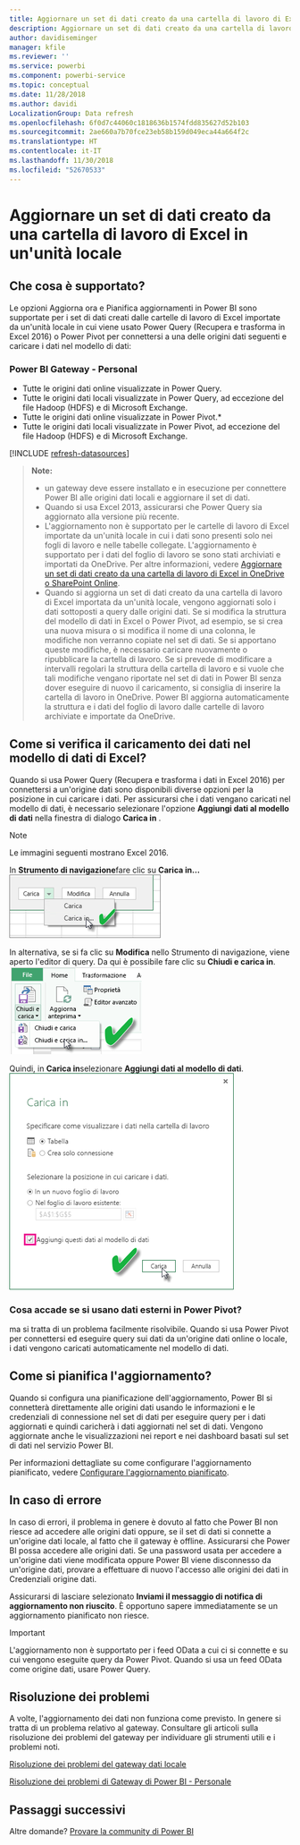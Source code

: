 ```yaml
---
title: Aggiornare un set di dati creato da una cartella di lavoro di Excel - locale
description: Aggiornare un set di dati creato da una cartella di lavoro di Excel in un'unità locale
author: davidiseminger
manager: kfile
ms.reviewer: ''
ms.service: powerbi
ms.component: powerbi-service
ms.topic: conceptual
ms.date: 11/28/2018
ms.author: davidi
LocalizationGroup: Data refresh
ms.openlocfilehash: 6f0d7c44060c1818636b1574fdd835627d52b103
ms.sourcegitcommit: 2ae660a7b70fce23eb58b159d049eca44a664f2c
ms.translationtype: HT
ms.contentlocale: it-IT
ms.lasthandoff: 11/30/2018
ms.locfileid: "52670533"
---
```

# <a name="refresh-a-dataset-created-from-an-excel-workbook-on-a-local-drive"></a>Aggiornare un set di dati creato da una cartella di lavoro di Excel in un'unità locale
## <a name="whats-supported"></a>Che cosa è supportato?
Le opzioni Aggiorna ora e Pianifica aggiornamenti in Power BI sono supportate per i set di dati creati dalle cartelle di lavoro di Excel importate da un'unità locale in cui viene usato Power Query (Recupera e trasforma in Excel 2016) o Power Pivot per connettersi a una delle origini dati seguenti e caricare i dati nel modello di dati:  

### <a name="power-bi-gateway---personal"></a>Power BI Gateway - Personal
* Tutte le origini dati online visualizzate in Power Query.
* Tutte le origini dati locali visualizzate in Power Query, ad eccezione del file Hadoop (HDFS) e di Microsoft Exchange.
* Tutte le origini dati online visualizzate in Power Pivot.\*
* Tutte le origini dati locali visualizzate in Power Pivot, ad eccezione del file Hadoop (HDFS) e di Microsoft Exchange.

<!-- Refresh Data sources-->
[!INCLUDE [refresh-datasources](./includes/refresh-datasources.md)]

> **Note:**  
> 
> * un gateway deve essere installato e in esecuzione per connettere Power BI alle origini dati locali e aggiornare il set di dati.
> * Quando si usa Excel 2013, assicurarsi che Power Query sia aggiornato alla versione più recente.
> * L'aggiornamento non è supportato per le cartelle di lavoro di Excel importate da un'unità locale in cui i dati sono presenti solo nei fogli di lavoro e nelle tabelle collegate. L'aggiornamento è supportato per i dati del foglio di lavoro se sono stati archiviati e importati da OneDrive. Per altre informazioni, vedere [Aggiornare un set di dati creato da una cartella di lavoro di Excel in OneDrive o SharePoint Online](refresh-excel-file-onedrive.md).
> * Quando si aggiorna un set di dati creato da una cartella di lavoro di Excel importata da un'unità locale, vengono aggiornati solo i dati sottoposti a query dalle origini dati. Se si modifica la struttura del modello di dati in Excel o Power Pivot, ad esempio, se si crea una nuova misura o si modifica il nome di una colonna, le modifiche non verranno copiate nel set di dati. Se si apportano queste modifiche, è necessario caricare nuovamente o ripubblicare la cartella di lavoro. Se si prevede di modificare a intervalli regolari la struttura della cartella di lavoro e si vuole che tali modifiche vengano riportate nel set di dati in Power BI senza dover eseguire di nuovo il caricamento, si consiglia di inserire la cartella di lavoro in OneDrive. Power BI aggiorna automaticamente la struttura e i dati del foglio di lavoro dalle cartelle di lavoro archiviate e importate da OneDrive.
> 
> 

## <a name="how-do-i-make-sure-data-is-loaded-to-the-excel-data-model"></a>Come si verifica il caricamento dei dati nel modello di dati di Excel?
Quando si usa Power Query (Recupera e trasforma i dati in Excel 2016) per connettersi a un'origine dati sono disponibili diverse opzioni per la posizione in cui caricare i dati. Per assicurarsi che i dati vengano caricati nel modello di dati, è necessario selezionare l'opzione **Aggiungi dati al modello di dati** nella finestra di dialogo **Carica in** .

> [!NOTE]
> Le immagini seguenti mostrano Excel 2016.
> 
> 

In **Strumento di navigazione**fare clic su **Carica in…**  
    ![](media/refresh-excel-file-local-drive/refresh_loadtodm_1.png)

In alternativa, se si fa clic su **Modifica** nello Strumento di navigazione, viene aperto l'editor di query. Da qui è possibile fare clic su **Chiudi e carica in**.  
    ![](media/refresh-excel-file-local-drive/refresh_loadtodm_2.png)

Quindi, in **Carica in**selezionare **Aggiungi dati al modello di dati**.  
    ![](media/refresh-excel-file-local-drive/refresh_loadtodm_3.png)

### <a name="what-if-i-use-get-external-data-in-power-pivot"></a>Cosa accade se si usano dati esterni in Power Pivot?
ma si tratta di un problema facilmente risolvibile. Quando si usa Power Pivot per connettersi ed eseguire query sui dati da un'origine dati online o locale, i dati vengono caricati automaticamente nel modello di dati.

## <a name="how-do-i-schedule-refresh"></a>Come si pianifica l'aggiornamento?
Quando si configura una pianificazione dell'aggiornamento, Power BI si connetterà direttamente alle origini dati usando le informazioni e le credenziali di connessione nel set di dati per eseguire query per i dati aggiornati e quindi caricherà i dati aggiornati nel set di dati. Vengono aggiornate anche le visualizzazioni nei report e nei dashboard basati sul set di dati nel servizio Power BI.

Per informazioni dettagliate su come configurare l'aggiornamento pianificato, vedere [Configurare l'aggiornamento pianificato](refresh-scheduled-refresh.md).

## <a name="when-things-go-wrong"></a>In caso di errore
In caso di errori, il problema in genere è dovuto al fatto che Power BI non riesce ad accedere alle origini dati oppure, se il set di dati si connette a un'origine dati locale, al fatto che il gateway è offline. Assicurarsi che Power BI possa accedere alle origini dati. Se una password usata per accedere a un'origine dati viene modificata oppure Power BI viene disconnesso da un'origine dati, provare a effettuare di nuovo l'accesso alle origini dei dati in Credenziali origine dati.

Assicurarsi di lasciare selezionato **Inviami il messaggio di notifica di aggiornamento non riuscito**. È opportuno sapere immediatamente se un aggiornamento pianificato non riesce.

>[!IMPORTANT]
>L'aggiornamento non è supportato per i feed OData a cui ci si connette e su cui vengono eseguite query da Power Pivot. Quando si usa un feed OData come origine dati, usare Power Query.

## <a name="troubleshooting"></a>Risoluzione dei problemi
A volte, l'aggiornamento dei dati non funziona come previsto. In genere si tratta di un problema relativo al gateway. Consultare gli articoli sulla risoluzione dei problemi del gateway per individuare gli strumenti utili e i problemi noti.

[Risoluzione dei problemi del gateway dati locale](service-gateway-onprem-tshoot.md)

[Risoluzione dei problemi di Gateway di Power BI - Personale](service-admin-troubleshooting-power-bi-personal-gateway.md)

## <a name="next-steps"></a>Passaggi successivi
Altre domande? [Provare la community di Power BI](http://community.powerbi.com/)

